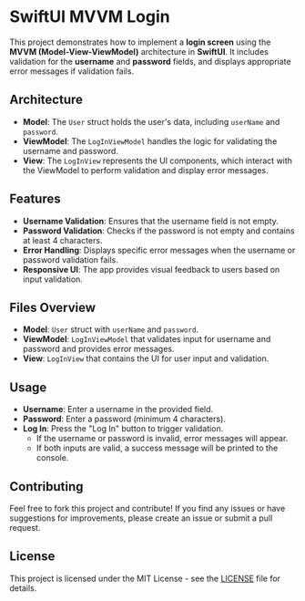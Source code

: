 # SwiftUI MVVM Login

This project demonstrates how to implement a **login screen** using the **MVVM (Model-View-ViewModel)** architecture in **SwiftUI**. It includes validation for the **username** and **password** fields, and displays appropriate error messages if validation fails.

## Architecture

- **Model**: The `User` struct holds the user's data, including `userName` and `password`.
- **ViewModel**: The `LogInViewModel` handles the logic for validating the username and password.
- **View**: The `LogInView` represents the UI components, which interact with the ViewModel to perform validation and display error messages.

## Features

- **Username Validation**: Ensures that the username field is not empty.
- **Password Validation**: Checks if the password is not empty and contains at least 4 characters.
- **Error Handling**: Displays specific error messages when the username or password validation fails.
- **Responsive UI**: The app provides visual feedback to users based on input validation.

## Files Overview

- **Model**: `User` struct with `userName` and `password`.
- **ViewModel**: `LogInViewModel` that validates input for username and password and provides error messages.
- **View**: `LogInView` that contains the UI for user input and validation.



## Usage

- **Username**: Enter a username in the provided field.
- **Password**: Enter a password (minimum 4 characters).
- **Log In**: Press the "Log In" button to trigger validation.
  - If the username or password is invalid, error messages will appear.
  - If both inputs are valid, a success message will be printed to the console.

## Contributing

Feel free to fork this project and contribute! If you find any issues or have suggestions for improvements, please create an issue or submit a pull request.

## License

This project is licensed under the MIT License - see the [LICENSE](LICENSE) file for details.

